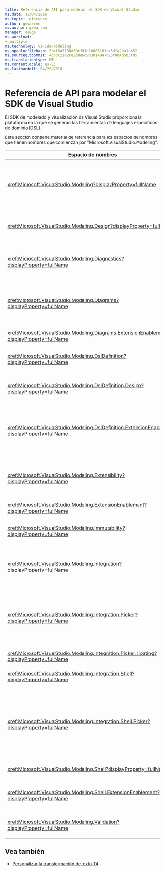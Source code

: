 ```yaml
---
title: Referencia de API para modelar el SDK de Visual Studio
ms.date: 11/04/2016
ms.topic: reference
author: gewarren
ms.author: gewarren
manager: douge
ms.workload:
- multiple
ms.technology: vs-ide-modeling
ms.openlocfilehash: 5b4f6a5738d60cf83d1b886161cc3dfa2ea1c452
ms.sourcegitcommit: 4c0bc21d2ce2d8e6c9d3b149a7d95f0b4d5b3f85
ms.translationtype: MT
ms.contentlocale: es-ES
ms.lasthandoff: 04/20/2018
---
```

# <a name="api-reference-for-modeling-sdk-for-visual-studio"></a>Referencia de API para modelar el SDK de Visual Studio

El SDK de modelado y visualización de Visual Studio proporciona la plataforma en la que se generan las herramientas de lenguajes específicos de dominio (DSL).

Esta sección contiene material de referencia para los espacios de nombres que tienen nombres que comienzan por "Microsoft.VisualStudio.Modeling".

|Espacio de nombres|Contenido|
|---------------|-------------|
|<xref:Microsoft.VisualStudio.Modeling?displayProperty=fullName>|Clases, como ModelElement, que es la clase base de todas las clases de dominio que definen en un DSL.|
|<xref:Microsoft.VisualStudio.Modeling.Design?displayProperty=fullName>|Clases que forman parte de una definición DSL.|
|<xref:Microsoft.VisualStudio.Modeling.Diagnostics?displayProperty=fullName>|Las herramientas de medición modelo Visor de almacén y el rendimiento.|
|<xref:Microsoft.VisualStudio.Modeling.Diagrams?displayProperty=fullName>|Clases, como ShapeElement, que es la clase base de todas las formas en que definen en un DSL.|
|<xref:Microsoft.VisualStudio.Modeling.Diagrams.ExtensionEnablement?displayProperty=fullName>|Métodos de movimiento y la selección.|
|<xref:Microsoft.VisualStudio.Modeling.DslDefinition?displayProperty=fullName>|La API del Diseñador de definición DSL.|
|<xref:Microsoft.VisualStudio.Modeling.DslDefinition.Design?displayProperty=fullName>|Clases internas del Diseñador de definición DSL.|
|<xref:Microsoft.VisualStudio.Modeling.DslDefinition.ExtensionEnablement?displayProperty=fullName>|Atributos que permiten ampliar el diseñador DSL con comandos, gestos y validación.|
|<xref:Microsoft.VisualStudio.Modeling.Extensibility?displayProperty=fullName>|Métodos de extensión para ModelElement que implementan DSL extensibilidad.|
|<xref:Microsoft.VisualStudio.Modeling.ExtensionEnablement?displayProperty=fullName>|Atributos de extensibilidad|
|<xref:Microsoft.VisualStudio.Modeling.Immutability?displayProperty=fullName>|Le permite hacer que partes de un modelo de solo lectura.|
|<xref:Microsoft.VisualStudio.Modeling.Integration?displayProperty=fullName>|La API de Modelbus, que le ayuda a integrar diferentes modelos.|
|<xref:Microsoft.VisualStudio.Modeling.Integration.Picker?displayProperty=fullName>|El cuadro de diálogo que permite a los usuarios navegar a modelos y elementos que se va a crear Modelbus referencias.|
|<xref:Microsoft.VisualStudio.Modeling.Integration.Picker.Hosting?displayProperty=fullName>|El servicio de selector.|
|<xref:Microsoft.VisualStudio.Modeling.Integration.Shell?displayProperty=fullName>|Entorno de adaptador Modelbus de Visual Studio.|
|<xref:Microsoft.VisualStudio.Modeling.Integration.Shell.Picker?displayProperty=fullName>|El cuadro de diálogo de selector que permite a los usuarios navegar a modelos y elementos que se va a crear Modelbus referencias.|
|<xref:Microsoft.VisualStudio.Modeling.Shell?displayProperty=fullName>|La interfaz entre DSL y Visual Studio.|
|<xref:Microsoft.VisualStudio.Modeling.Shell.ExtensionEnablement?displayProperty=fullName>|Le permite definir los comandos de menú contextual.|
|<xref:Microsoft.VisualStudio.Modeling.Validation?displayProperty=fullName>|Le permite definir restricciones de validación.|

## <a name="see-also"></a>Vea también

- [Personalizar la transformación de texto T4](../modeling/customizing-t4-text-transformation.md)

